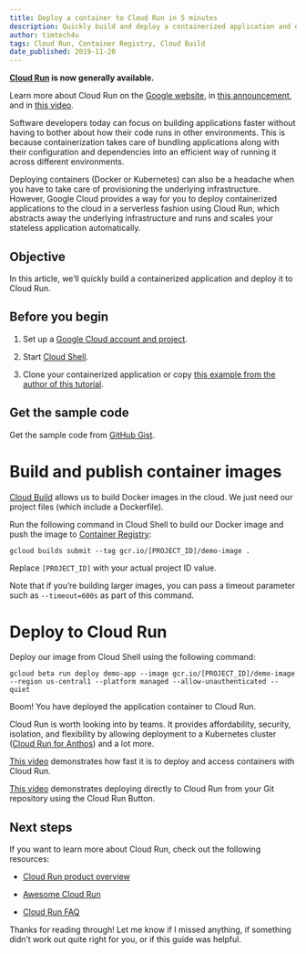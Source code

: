 ```yaml
---
title: Deploy a container to Cloud Run in 5 minutes
description: Quickly build and deploy a containerized application and deploy it to Cloud Run.
author: timtech4u
tags: Cloud Run, Container Registry, Cloud Build
date_published: 2019-11-20
---
```


**[Cloud Run](https://cloud.google.com/run/) is now generally available.**

Learn more about Cloud Run on the
[Google website](https://cloud.google.com/blog/products/serverless/knative-based-cloud-run-services-are-ga), in
[this announcement](https://twitter.com/ahmetb/status/1195056373983145984), and in
[this video](https://youtu.be/gx8VTa1c8DA).

Software developers today can focus on building applications faster without having to bother about how their code runs in
other environments. This is because containerization takes care of bundling applications along with their configuration and
dependencies into an efficient way of running it across different environments.

Deploying containers (Docker or Kubernetes) can also be a headache when you have to take care of provisioning the 
underlying infrastructure. However, Google Cloud provides a way for you to deploy containerized applications to the cloud in
a serverless fashion using Cloud Run, which abstracts away the underlying infrastructure and runs and scales your stateless
application automatically.

## Objective

In this article, we’ll quickly build a containerized application and deploy it to Cloud Run.

## Before you begin

1. Set up a [Google Cloud account and project](https://cloud.google.com/gcp/getting-started/).

2. Start [Cloud Shell](https://cloud.google.com/shell/).

3. Clone your containerized application or copy 
[this example from the author of this tutorial](https://gist.github.com/Timtech4u/6639a92b4197ea831ba9b975c9b34a76).

## Get the sample code

Get the sample code from [GitHub Gist](https://gist.github.com/Timtech4u/6639a92b4197ea831ba9b975c9b34a76).

# Build and publish container images

[Cloud Build](https://cloud.google.com/cloud-build/) allows us to build Docker images in the cloud. We just need our
project files (which include a Dockerfile).

Run the following command in Cloud Shell to build our Docker image and push the image to
[Container Registry](https://cloud.google.com/container-registry/):

    gcloud builds submit --tag gcr.io/[PROJECT_ID]/demo-image .

Replace `[PROJECT_ID]` with your actual project ID value.

Note that if you’re building larger images, you can pass a timeout parameter such as `--timeout=600s` as part of this
command.

# Deploy to Cloud Run

Deploy our image from Cloud Shell using the following command:

    gcloud beta run deploy demo-app --image gcr.io/[PROJECT_ID]/demo-image --region us-central1 --platform managed --allow-unauthenticated --quiet

Boom! You have deployed the application container to Cloud Run.

Cloud Run is worth looking into by teams. It provides affordability, security, isolation, and flexibility by allowing
deployment to a Kubernetes cluster
([Cloud Run for Anthos](https://cloud.google.com/run/docs/quickstarts/prebuilt-deploy-gke)) and a lot more.

[This video](https://www.youtube.com/watch?v=5TvAp0yjZEQ) demonstrates how fast it is to deploy and access containers with 
Cloud Run.

[This video](https://youtu.be/14B2zdoBnIY) demonstrates deploying directly to Cloud Run from your Git repository using the
Cloud Run Button.

## Next steps

If you want to learn more about Cloud Run, check out the following resources:

- [Cloud Run product overview](https://cloud.google.com/run/)

- [Awesome Cloud Run](https://github.com/steren/awesome-cloudrun)

- [Cloud Run FAQ](https://github.com/ahmetb/cloud-run-faq)

Thanks for reading through! Let me know if I missed anything, if something didn’t work out quite right for you, or if this
guide was helpful.
